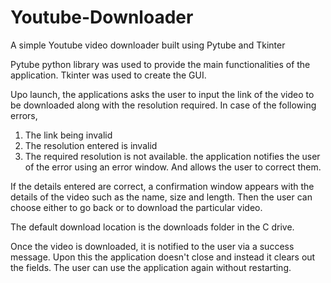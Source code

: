 # Youtube-Downloader
A simple Youtube video downloader built using Pytube and Tkinter

Pytube python library was used to provide the main functionalities of the application. Tkinter was used to create the GUI.

Upo launch, the applications asks the user to input the link of the video to be downloaded along with the resolution required.
In case of the following errors,
  1. The link being invalid
  2. The resolution entered is invalid
  3. The required resolution is not available.
  the application notifies the user of the error using an error window. And allows the user to correct them.
  
If the details entered are correct, a confirmation window appears with the details of the video such as the name, size and length.
Then the user can choose either to go back or to download the particular video.

The default download location is the downloads folder in the C drive.

Once the video is downloaded, it is notified to the user via a success message. Upon this the application doesn't close and instead it clears out the fields.
The user can use the application again without restarting.
